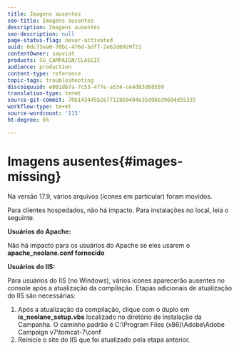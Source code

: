 ```yaml
---
title: Imagens ausentes
seo-title: Imagens ausentes
description: Imagens ausentes
seo-description: null
page-status-flag: never-activated
uuid: 0dc73ea0-70bc-476d-bdff-2e62d6929f21
contentOwner: sauviat
products: SG_CAMPAIGN/CLASSIC
audience: production
content-type: reference
topic-tags: troubleshooting
discoiquuid: e001db7a-7c53-477e-a534-ce4d83d68559
translation-type: tm+mt
source-git-commit: 70b143445b2e77128b9404e35d96b39694d55335
workflow-type: tm+mt
source-wordcount: '115'
ht-degree: 6%

---
```



# Imagens ausentes{#images-missing}

Na versão 17.9, vários arquivos (ícones em particular) foram movidos.

Para clientes hospedados, não há impacto. Para instalações no local, leia o seguinte.

**Usuários do Apache:**

Não há impacto para os usuários do Apache se eles usarem o **apache_neolane.conf fornecido**

**Usuários do IIS:**

Para usuários do IIS (no Windows), vários ícones aparecerão ausentes no console após a atualização da compilação. Etapas adicionais de atualização do IIS são necessárias:

1. Após a atualização da compilação, clique com o duplo em **is_neolane_setup.vbs** localizado no diretório de instalação da Campanha. O caminho padrão é C:\Program Files (x86)\Adobe\Adobe Campaign v7\tomcat-7\conf
1. Reinicie o site do IIS que foi atualizado pela etapa anterior.

